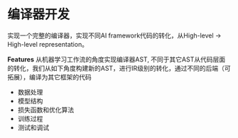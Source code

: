 # 编译器开发
实现一个完整的编译器，实现不同AI framework代码的转化，从High-level -> High-level representation。

**Features**
从机器学习工作流的角度实现编译器AST, 不同于其它AST从代码层面的转化，我们从如下角度构建新的AST，进行IR级别的转化，通过不同的后端（可拓展），编译为其它框架的代码

* 数据处理
* 模型结构
* 损失函数和优化算法
* 训练过程
* 测试和调试

